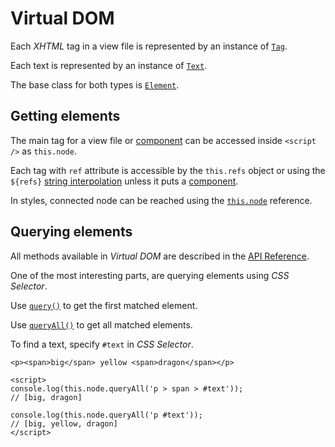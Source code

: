 # Virtual DOM

Each *XHTML* tag in a view file is represented by an instance of [`Tag`](/api/document-tag.html).

Each text is represented by an instance of [`Text`](/api/document-text.html).

The base class for both types is [`Element`](/api/document-element.html).

## Getting elements

The main tag for a view file or [component](/views.html#component) can be accessed inside `<script />` as `this.node`.

Each tag with `ref` attribute is accessible by the `this.refs` object or using the `${refs}` [string interpolation](/views.html#string-interpolation) unless it puts a [component](/views.html#component).

In styles, connected node can be reached using the [`this.node`](/api/renderer-item.html#node) reference.

## Querying elements

All methods available in *Virtual DOM* are described in the [API Reference](/api.html).

One of the most interesting parts, are querying elements using *CSS Selector*.

Use [`query()`](/api/document-tag.html#query) to get the first matched element.

Use [`queryAll()`](/api/document-tag.html#queryall) to get all matched elements.

To find a text, specify `#text` in *CSS Selector*.

```xhtml
<p><span>big</span> yellow <span>dragon</span></p>

<script>
console.log(this.node.queryAll('p > span > #text'));
// [big, dragon]

console.log(this.node.queryAll('p #text'));
// [big, yellow, dragon]
</script>
```
